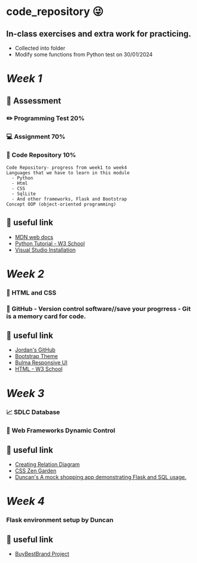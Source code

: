 # code_repository :stuck_out_tongue_winking_eye:

## In-class exercises and extra work for practicing.

- Collected into folder
- Modify some functions from Python test on 30/01/2024

# **_Week 1_**

## :running: Assessment

### :pencil2: Programming Test 20%

### :computer: Assignment 70%

### :open_file_folder: Code Repository 10%

    Code Repository- progress from week1 to week4
    Languages that we have to learn in this module
      - Python
      - Html
      - CSS
      - SqlLite
      - And other frameworks, Flask and Bootstrap
    Concept OOP (object-oriented programming)

## :round_pushpin: useful link

- [MDN web docs](https://developer.mozilla.org/en-US/docs/Web/API/Document)
- [Python Tutorial - W3 School](https://www.w3schools.com/python/default.asp)
- [Visual Studio Installation](https://code.visualstudio.com/)

# **_Week 2_**

### :blue_book: HTML and CSS

### :gem: GitHub - Version control software//save your progrress - Git is a memory card for code.

## :round_pushpin: useful link

- [Jordan's GitHub](<https://www.example.com](https://github.com/Jordan-Bruno/DDP2324-GitHubExercise)https://github.com/Jordan-Bruno/DDP2324-GitHubExercise>)
- [Bootstrap Theme](https://themes.getbootstrap.com/)
- [Bulma Responsive UI](https://bulma.io/alternative-to-bootstrap/)
- [HTML - W3 School](https://www.w3schools.com/html/html5_semantic_elements.asp)

# **_Week 3_**

### :chart_with_upwards_trend: SDLC Database

### :bookmark: Web Frameworks Dynamic Control

## :round_pushpin: useful link

- [Creating Relation Diagram](https://app.diagrams.net)
- [CSS Zen Garden](https://csszengarden.com/pages/alldesigns/)
- [Duncan's A mock shopping app demonstrating Flask and SQL usage.](https://github.com/DuncanJF/BuyBestBrands/tree/main)

# **_Week 4_**

### Flask environment setup by Duncan

## :round_pushpin: useful link

- [BuyBestBrand Project](https://github.com/DuncanJF/BuyBestBrands/tree/main)
